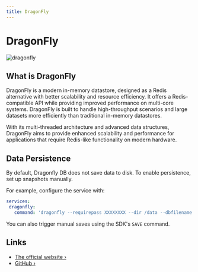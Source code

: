 ```yaml
---
title: DragonFly
---
```


# DragonFly

![dragonfly](/images/database-logos/dragonfly-dark.svg)

## What is DragonFly

DragonFly is a modern in-memory datastore, designed as a Redis alternative with better scalability and resource efficiency. It offers a Redis-compatible API while providing improved performance on multi-core systems. DragonFly is built to handle high-throughput scenarios and large datasets more efficiently than traditional in-memory datastores.

With its multi-threaded architecture and advanced data structures, DragonFly aims to provide enhanced scalability and performance for applications that require Redis-like functionality on modern hardware.

## Data Persistence
By default, Dragonfly DB does not save data to disk. To enable persistence, set up snapshots manually. 

For example, configure the service with:

 ```yaml
services:
  dragonfly:
    command: 'dragonfly --requirepass XXXXXXXX --dir /data --dbfilename dragonfly-snapshot-{timestamp} --snapshot_cron "*/5 * * * *"'
 ```

You can also trigger manual saves using the SDK's `SAVE` command.

## Links

- [The official website ›](https://dragonflydb.io/?utm_source=arvialo.io)
- [GitHub ›](https://github.com/dragonflydb/dragonfly?utm_source=arvialo.io)